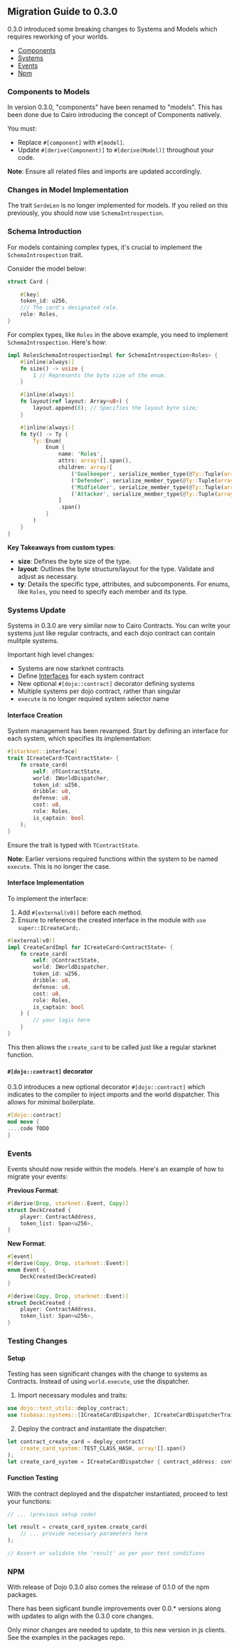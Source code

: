 ## Migration Guide to 0.3.0

0.3.0 introduced some breaking changes to Systems and Models which requires reworking of your worlds.

- [Components](#components-to-models)
- [Systems](#systems-update)
- [Events](#events)
- [Npm](#npm)

### Components to Models

In version 0.3.0, "components" have been renamed to "models". This has been done due to Cairo introducing the concept of Components natively.

You must:

- Replace `#[component]` with `#[model]`.
- Update `#[derive(Component)]` to `#[derive(Model)]` throughout your code.

**Note**: Ensure all related files and imports are updated accordingly.

### Changes in Model Implementation

The trait `SerdeLen` is no longer implemented for models. If you relied on this previously, you should now use `SchemaIntrospection`.

### Schema Introduction

For models containing complex types, it's crucial to implement the `SchemaIntrospection` trait.

Consider the model below:

```rust
struct Card {

    #[key]
    token_id: u256,
    /// The card's designated role.
    role: Roles,
}
```

For complex types, like `Roles` in the above example, you need to implement `SchemaIntrospection`. Here's how:

```rust
impl RolesSchemaIntrospectionImpl for SchemaIntrospection<Roles> {
    #[inline(always)]
    fn size() -> usize {
        1 // Represents the byte size of the enum.
    }

    #[inline(always)]
    fn layout(ref layout: Array<u8>) {
        layout.append(8); // Specifies the layout byte size;
    }

    #[inline(always)]
    fn ty() -> Ty {
        Ty::Enum(
            Enum {
                name: 'Roles',
                attrs: array![].span(),
                children: array![
                    ('Goalkeeper', serialize_member_type(@Ty::Tuple(array![].span()))),
                    ('Defender', serialize_member_type(@Ty::Tuple(array![].span()))),
                    ('Midfielder', serialize_member_type(@Ty::Tuple(array![].span()))),
                    ('Attacker', serialize_member_type(@Ty::Tuple(array![].span()))),
                ]
                .span()
            }
        )
    }
}
```

**Key Takeaways from custom types**:

- **size**: Defines the byte size of the type.
- **layout**: Outlines the byte structure/layout for the type. Validate and adjust as necessary.
- **ty**: Details the specific type, attributes, and subcomponents. For enums, like `Roles`, you need to specify each member and its type.

### Systems Update

Systems in 0.3.0 are very similar now to Cairo Contracts. You can write your systems just like regular contracts, and each dojo contract can contain mulitple systems.

Important high level changes:
- Systems are now starknet contracts
- Define [Interfaces](#interface-creation) for each system contract
- New optional `#[dojo::contract]` decorator defining systems
- Multiple systems per dojo contract, rather than singular
- `execute` is no longer required system selector name


#### Interface Creation

System management has been revamped. Start by defining an interface for each system, which specifies its implementation:

```rust
#[starknet::interface]
trait ICreateCard<TContractState> {
    fn create_card(
        self: @TContractState,
        world: IWorldDispatcher,
        token_id: u256,
        dribble: u8,
        defense: u8,
        cost: u8,
        role: Roles,
        is_captain: bool
    );
}
```

Ensure the trait is typed with `TContractState`.

**Note**: Earlier versions required functions within the system to be named `execute`. This is no longer the case.

#### Interface Implementation

To implement the interface:

1. Add `#[external(v0)]` before each method.
2. Ensure to reference the created interface in the module with `use super::ICreateCard;`.

```rust
#[external(v0)]
impl CreateCardImpl for ICreateCard<ContractState> {
    fn create_card(
        self: @ContractState,
        world: IWorldDispatcher,
        token_id: u256,
        dribble: u8,
        defense: u8,
        cost: u8,
        role: Roles,
        is_captain: bool
    ) {
        // your logic here
    }
}
```

This then allows the `create_card` to be called just like a regular starknet function.

#### `#[dojo::contract]` decorator

0.3.0 introduces a new optional decorator `#[dojo::contract]` which indicates to the compiler to inject imports and the world dispatcher. This allows for minimal boilerplate.

```rust
#[dojo::contract]
mod move {
....code TODO
}
```

### Events

Events should now reside within the models. Here's an example of how to migrate your events:

**Previous Format**:
```rust
#[derive(Drop, starknet::Event, Copy)]
struct DeckCreated {
    player: ContractAddress,
    token_list: Span<u256>,
}
```

**New Format**:
```rust
#[event]
#[derive(Copy, Drop, starknet::Event)]
enum Event {
    DeckCreated(DeckCreated)
}

#[derive(Copy, Drop, starknet::Event)]
struct DeckCreated {
    player: ContractAddress,
    token_list: Span<u256>,
}
```

### Testing Changes

#### Setup

Testing has seen significant changes with the change to systems as Contracts. Instead of using `world.execute`, use the dispatcher.

1. Import necessary modules and traits:

```rust
use dojo::test_utils::deploy_contract;
use tsubasa::systems::{ICreateCardDispatcher, ICreateCardDispatcherTrait};
```

2. Deploy the contract and instantiate the dispatcher:

```rust
let contract_create_card = deploy_contract(
    create_card_system::TEST_CLASS_HASH, array![].span()
);
let create_card_system = ICreateCardDispatcher { contract_address: contract_create_card };
```

#### Function Testing

With the contract deployed and the dispatcher instantiated, proceed to test your functions:

```rust
// ... (previous setup code)

let result = create_card_system.create_card(
    // ... provide necessary parameters here
);

// Assert or validate the 'result' as per your test conditions
```

### NPM

With release of Dojo 0.3.0 also comes the release of 0.1.0 of the npm packages.

There has been sigficant bundle improvements over 0.0.* versions along with updates to align with the 0.3.0 core changes.

Only minor changes are needed to update, to this new version in js clients. See the examples in the packages repo.

